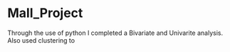 # Mall_Project
Through the use of python I completed a Bivariate and Univarite analysis.
Also used clustering to 
